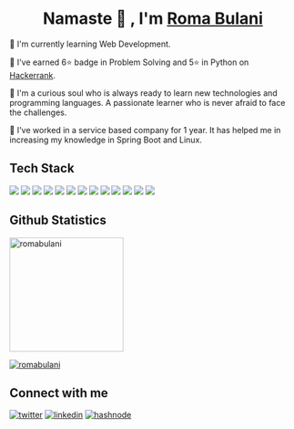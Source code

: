 <h1 align="center">Namaste 🙏 , I'm <a href="https://romabulani.netlify.app/">Roma Bulani</a></h1>

📌 I'm currently learning Web Development.

📌 I've earned 6⭐ badge in Problem Solving and 5⭐ in Python on <a href="https://www.hackerrank.com/romabulani">Hackerrank</a>.

📌 I'm a curious soul who is always ready to learn new technologies and programming languages. A passionate learner who is never afraid to face the challenges.

📌 I've worked in a service based company for 1 year. It has helped me in increasing my knowledge in Spring Boot and Linux.

## Tech Stack
<img src="https://img.icons8.com/color/48/000000/java-coffee-cup-logo--v1.png"/> <img src="https://img.icons8.com/color/48/000000/c-programming.png"/> <img src="https://img.icons8.com/fluency/48/000000/python.png"/> <img src="https://img.icons8.com/color/48/000000/html-5--v1.png"/> <img src="https://img.icons8.com/color/48/000000/css3.png"/> <img src="https://img.icons8.com/color/48/000000/javascript--v1.png"/> <img src="https://img.icons8.com/ultraviolet/40/000000/react--v1.png"/> <img src="https://img.icons8.com/color/48/000000/android-studio--v2.png"/> <img src="https://img.icons8.com/color/48/000000/git.png"/> <img src="https://img.icons8.com/color/48/000000/spring-logo.png"/> <img src="https://img.icons8.com/color/48/000000/mysql-logo.png"/> <img src="https://img.icons8.com/color/48/000000/linux--v1.png"/> <img src="https://img.icons8.com/color/48/000000/visual-studio-code-2019.png"/> 

## Github Statistics
<div>
<a href='https://github.com/romabulani/github-readme-stats'><img src='https://github-readme-stats.vercel.app/api/top-langs/?username=romabulani&title_color=ffffff&text_color=c9cacc&icon_color=2bbc8a&bg_color=1d1f21&layout=compact&theme=radical' alt="romabulani" height="200"></img></a>


<a href='https://github.com/romabulani/github-readme-stats'><img src='https://github-readme-stats.vercel.app/api?username=romabulani&show_icons=true&line_height=27&count_private=true&title_color=ffffff&text_color=c9cacc&icon_color=2bbc8a&bg_color=1d1f21' alt="romabulani"></img></a>
</div>

## Connect with me
<a href='https://twitter.com/romabulani' target='_blank'> <img src="https://img.icons8.com/fluency/48/000000/twitter.png" alt="twitter"/></a>
<a href='https://www.linkedin.com/in/romabulani/' target='_blank'> <img src="https://img.icons8.com/color/48/000000/linkedin.png" alt="linkedin"/></a>
<a href='https://romabulani.hashnode.dev/' target='_blank'> <img src="https://img.icons8.com/color/48/000000/hashnode.png" alt="hashnode"/></a>
